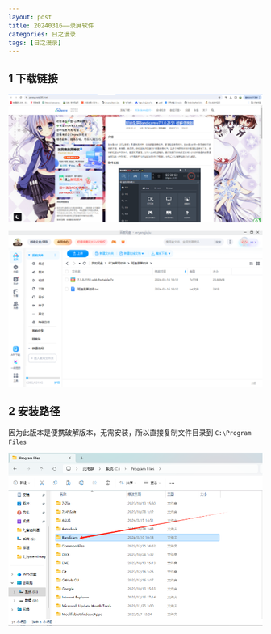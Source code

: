 ```yaml
---
layout: post
title: 20240316——录屏软件 
categories: 日之漫录
tags: [日之漫录]
---
```


## 1 下载链接


![Alt text](/assets/rizhimanlu/20240316/image.png)

![Alt text](/assets/rizhimanlu/20240316/image-2.png)

## 2 安装路径

因为此版本是便携破解版本，无需安装，所以直接复制文件目录到 `C:\Program Files`

![Alt text](/assets/rizhimanlu/20240316/image-1.png)